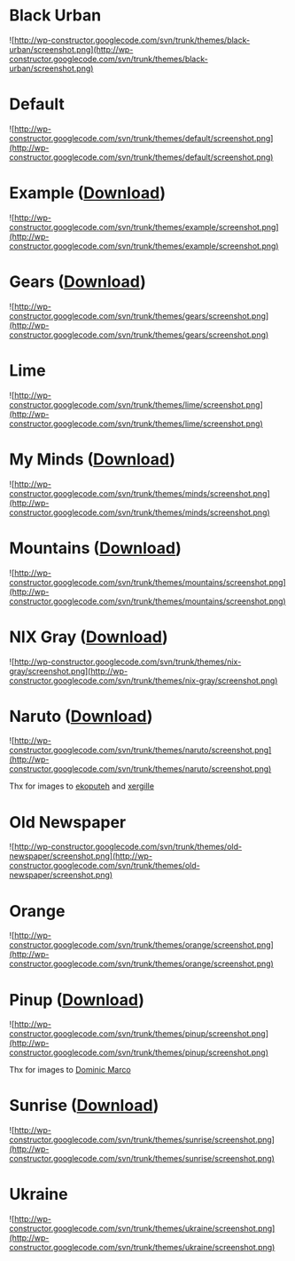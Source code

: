 # Black Urban #
![http://wp-constructor.googlecode.com/svn/trunk/themes/black-urban/screenshot.png](http://wp-constructor.googlecode.com/svn/trunk/themes/black-urban/screenshot.png)

# Default #
![http://wp-constructor.googlecode.com/svn/trunk/themes/default/screenshot.png](http://wp-constructor.googlecode.com/svn/trunk/themes/default/screenshot.png)

# Example (<a href='http://code.google.com/p/wp-constructor/downloads/list?can=3&q=example'>Download</a>) #
![http://wp-constructor.googlecode.com/svn/trunk/themes/example/screenshot.png](http://wp-constructor.googlecode.com/svn/trunk/themes/example/screenshot.png)

# Gears (<a href='http://code.google.com/p/wp-constructor/downloads/list?can=3&q=gears'>Download</a>) #
![http://wp-constructor.googlecode.com/svn/trunk/themes/gears/screenshot.png](http://wp-constructor.googlecode.com/svn/trunk/themes/gears/screenshot.png)

# Lime #
![http://wp-constructor.googlecode.com/svn/trunk/themes/lime/screenshot.png](http://wp-constructor.googlecode.com/svn/trunk/themes/lime/screenshot.png)

# My Minds (<a href='http://code.google.com/p/wp-constructor/downloads/list?can=3&q=minds'>Download</a>) #
![http://wp-constructor.googlecode.com/svn/trunk/themes/minds/screenshot.png](http://wp-constructor.googlecode.com/svn/trunk/themes/minds/screenshot.png)

# Mountains (<a href='http://code.google.com/p/wp-constructor/downloads/list?can=3&q=mountains'>Download</a>) #
![http://wp-constructor.googlecode.com/svn/trunk/themes/mountains/screenshot.png](http://wp-constructor.googlecode.com/svn/trunk/themes/mountains/screenshot.png)

# NIX Gray (<a href='http://code.google.com/p/wp-constructor/downloads/list?can=3&q=nix-gray'>Download</a>) #
![http://wp-constructor.googlecode.com/svn/trunk/themes/nix-gray/screenshot.png](http://wp-constructor.googlecode.com/svn/trunk/themes/nix-gray/screenshot.png)

# Naruto (<a href='http://code.google.com/p/wp-constructor/downloads/list?can=3&q=naruto'>Download</a>) #
![http://wp-constructor.googlecode.com/svn/trunk/themes/naruto/screenshot.png](http://wp-constructor.googlecode.com/svn/trunk/themes/naruto/screenshot.png)

Thx for images to <a href='http://ekoputeh.deviantart.com/'>ekoputeh</a> and <a href='http://xergille.deviantart.com/'>xergille</a>

# Old Newspaper #
![http://wp-constructor.googlecode.com/svn/trunk/themes/old-newspaper/screenshot.png](http://wp-constructor.googlecode.com/svn/trunk/themes/old-newspaper/screenshot.png)

# Orange #
![http://wp-constructor.googlecode.com/svn/trunk/themes/orange/screenshot.png](http://wp-constructor.googlecode.com/svn/trunk/themes/orange/screenshot.png)

# Pinup (<a href='http://code.google.com/p/wp-constructor/downloads/list?can=3&q=pinup'>Download</a>) #
![http://wp-constructor.googlecode.com/svn/trunk/themes/pinup/screenshot.png](http://wp-constructor.googlecode.com/svn/trunk/themes/pinup/screenshot.png)

Thx for images to <a href='http://dominic-marco.deviantart.com/'>Dominic Marco</a>

# Sunrise (<a href='http://code.google.com/p/wp-constructor/downloads/list'>Download</a>) #
![http://wp-constructor.googlecode.com/svn/trunk/themes/sunrise/screenshot.png](http://wp-constructor.googlecode.com/svn/trunk/themes/sunrise/screenshot.png)


# Ukraine #
![http://wp-constructor.googlecode.com/svn/trunk/themes/ukraine/screenshot.png](http://wp-constructor.googlecode.com/svn/trunk/themes/ukraine/screenshot.png)